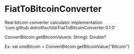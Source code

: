 # FiatToBitcoinConverter
Real bitcoin converter calculator
implementation 'com.github.dotrothschild:FiatToBitcoinConverter:0.1.0’

ConvertBitcoin.getBitcoinValue(s: String): Double?

Ex: val oneBitcoin = ConvertBitcoin.getBitcoinValue("Bitcoin") 

